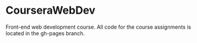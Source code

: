 # CourseraWebDev
Front-end web development course. All code for the course assignments is located in the gh-pages branch.

